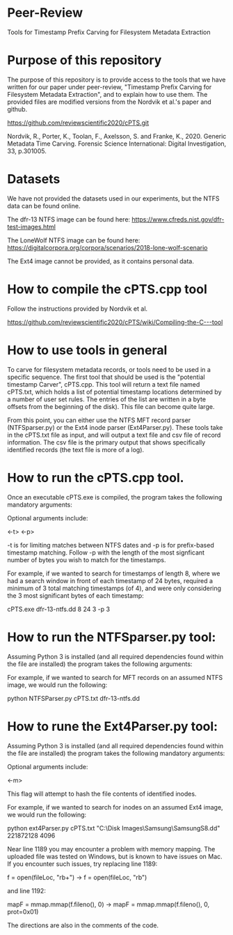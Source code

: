 # Peer-Review
Tools for Timestamp Prefix Carving for Filesystem Metadata Extraction

# Purpose of this repository

The purpose of this repository is to provide access to the tools that we have written for our paper under peer-review, "Timestamp Prefix Carving for Filesystem Metadata Extraction", and to explain how to use them.  The provided files are modified versions from the Nordvik et al.'s paper and github.  

https://github.com/reviewscientific2020/cPTS.git

Nordvik, R., Porter, K., Toolan, F., Axelsson, S. and Franke, K., 2020. Generic Metadata Time Carving. Forensic Science International: Digital Investigation, 33, p.301005.


# Datasets

We have not provided the datasets used in our experiments, but the NTFS data can be found online.  

The dfr-13 NTFS image can be found here: https://www.cfreds.nist.gov/dfr-test-images.html

The LoneWolf NTFS image can be found here: https://digitalcorpora.org/corpora/scenarios/2018-lone-wolf-scenario

The Ext4 image cannot be provided, as it contains personal data.

# How to compile the cPTS.cpp tool

Follow the instructions provided by Nordvik et al.

https://github.com/reviewscientific2020/cPTS/wiki/Compiling-the-C---tool

# How to use tools in general

To carve for filesystem metadata records, or tools need to be used in a specific sequence.  The first tool that should be used is the "potential timestamp Carver", cPTS.cpp.  This tool will return a text file named cPTS.txt, which holds a list of potential timestamp locations determined by a number of user set rules.  The entries of the list are written in a byte offsets from the beginning of the disk).  This file can become quite large.

From this point, you can either use the NTFS MFT record parser (NTFSparser.py) or the Ext4 inode parser (Ext4Parser.py).  These tools take in the cPTS.txt file as input, and will output a text file and csv file of record information.  The csv file is the primary output that shows specifically identified records (the text file is more of a log). 

# How to run the cPTS.cpp tool.

Once an executable cPTS.exe is compiled, the program takes the following mandatory arguments:

<disk image location> <timestamp size> <search threshold> <number of timestamps that should be the same>
  
Optional arguments include:

<min date> <max date> <-t> <-p>
  
-t is for limiting matches between NTFS dates and -p is for prefix-based timestamp matching.  Follow -p with the length of the most signficant number of bytes you wish to match for the timestamps.

For example, if we wanted to search for timestamps of length 8, where we had a search window in front of each timestamp of 24 bytes, required a minimum of 3 total matching timestamps (of 4), and were only considering the 3 most significant bytes of each timestamp:

cPTS.exe dfr-13-ntfs.dd 8 24 3 -p 3

# How to run the NTFSparser.py tool:

Assuming Python 3 is installed (and all required dependencies found within the file are installed) the program takes the following arguments:

<location of potential timestamp list> <disk image location>

For example, if we wanted to search for MFT records on an assumed NTFS image, we would run the following:

python NTFSParser.py cPTS.txt dfr-13-ntfs.dd

# How to rune the Ext4Parser.py tool:

Assuming Python 3 is installed (and all required dependencies found within the file are installed) the program takes the following mandatory arguments:

<location of potential timestamp list> <disk image location> <byte offset to beginning of target partition> <assumed size of Ext block in bytess>

Optional arguments include:

<-m>

This flag will attempt to hash the file contents of identified inodes.

For example, if we wanted to search for inodes on an assumed Ext4 image, we would run the following:

python ext4Parser.py cPTS.txt "C:\Disk Images\Samsung\SamsungS8.dd" 221872128 4096


Near line 1189 you may encounter a problem with memory mapping.  The uploaded file was tested on Windows, but is known to have issues on Mac.  If you encounter such issues, try replacing line 1189:

f = open(fileLoc, "rb+") -> f = open(fileLoc, "rb")

and line 1192:

mapF = mmap.mmap(f.fileno(), 0) -> mapF = mmap.mmap(f.fileno(), 0, prot=0x01)

The directions are also in the comments of the code.
